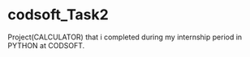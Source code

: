 # codsoft_Task2
Project(CALCULATOR) that i completed during my internship period in PYTHON at CODSOFT.
